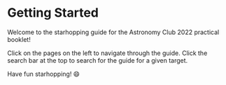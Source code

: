 # Getting Started

Welcome to the starhopping guide for the Astronomy Club 2022 practical booklet!

Click on the pages on the left to navigate through the guide. Click the search bar at the top to search for the guide
for a given target.

Have fun starhopping! :smile:
